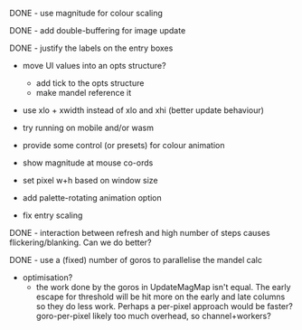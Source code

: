 DONE - use magnitude for colour scaling

DONE - add double-buffering for image update

DONE - justify the labels on the entry boxes

- move UI values into an opts structure?
    - add tick to the opts structure
    - make mandel reference it

- use xlo + xwidth instead of xlo and xhi (better update behaviour)

- try running on mobile and/or wasm

- provide some control (or presets) for colour animation

- show magnitude at mouse co-ords

- set pixel w+h based on window size

- add palette-rotating animation option

- fix entry scaling

DONE - interaction between refresh and high number of steps causes
  flickering/blanking. Can we do better?

DONE - use a (fixed) number of goros to parallelise the mandel calc

- optimisation?
    - the work done by the goros in UpdateMagMap isn't equal. The early escape
      for threshold will be hit more on the early and late columns so they do
      less work.
      Perhaps a per-pixel approach would be faster?
      goro-per-pixel likely too much overhead, so channel+workers?
      
